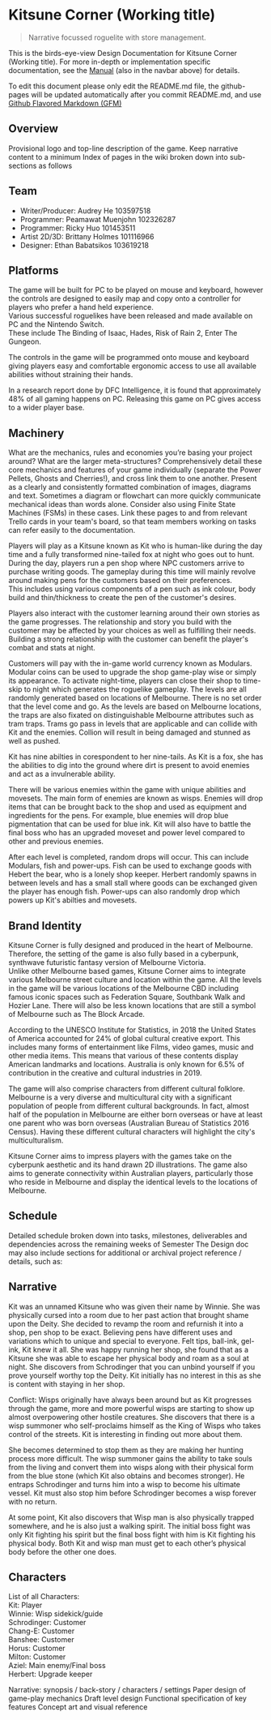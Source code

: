 # Kitsune Corner (Working title)
> Narrative focussed roguelite with store management.

This is the birds-eye-view Design Documentation for Kitsune Corner (Working title).
For more in-depth or implementation specific documentation, see the [Manual](https://pmuenjohn.github.io/roguelite/manual/overview.html) (also in the navbar above) for details.

To edit this document please only edit the README.md file, the github-pages will be updated automatically after you commit README.md, and use [Github Flavored Markdown (GFM)](https://docs.github.com/en/get-started/writing-on-github/getting-started-with-writing-and-formatting-on-github/quickstart-for-writing-on-github)

## Overview
Provisional logo and top-line description of the game. Keep narrative content to a minimum
Index of pages in the wiki broken down into sub-sections as follows

## Team

- Writer/Producer: Audrey He 103597518
- Programmer: Peamawat Muenjohn 102326287
- Programmer: Ricky Huo 101453511
- Artist 2D/3D: Brittany Holmes 101116966
- Designer: Ethan Babatsikos 103619218

## Platforms

The game will be built for PC to be played on mouse and keyboard, however the controls are designed to easily map and copy onto a controller for players who prefer a hand held experience.\
Various successful roguelikes have been released and made available on PC and the Nintendo Switch.\
These include The Binding of Isaac, Hades, Risk of Rain 2, Enter The Gungeon. 

The controls in the game will be programmed onto mouse and keyboard giving players easy and comfortable ergonomic access to use all available abilities without straining their hands. 

In a research report done by DFC Intelligence, it is found that approximately 48% of all gaming happens on PC. Releasing this game on PC gives access to a wider player base.


## Machinery

What are the mechanics, rules and economies you’re basing your project around? What are the larger meta-structures?
Comprehensively detail these core mechanics and features of your game individually (separate the Power Pellets, Ghosts and Cherries!), and cross link them to one another. 
Present as a clearly and consistently formatted combination of images, diagrams and text.
Sometimes a diagram or flowchart can more quickly communicate mechanical ideas than words alone. Consider also using Finite State Machines (FSMs) in these cases.
Link these pages to and from relevant Trello cards in your team's board, so that team members working on tasks can refer easily to the documentation.


Players will play as a Kitsune known as Kit who is human-like during the day time and a fully transformed nine-tailed fox at night who goes out to hunt.\
During the day, players run a pen shop where NPC customers arrive to purchase writing goods. The gameplay during this time will mainly revolve around making pens for the customers based on their preferences.\
 This includes using various components of a pen such as ink colour, body build and thin/thickness to create the pen of the customer's desires.

Players also interact with the customer learning around their own stories as the game progresses. The relationship and story you build with the customer may be affected by your choices as well as fulfilling their needs.\
Building a strong relationship with the customer can benefit the player's combat and stats at night. 

Customers will pay with the in-game world currency known as Modulars. Modular coins can be used to upgrade the shop game-play wise or simply its appearance. To activate night-time, players can close their shop to time-skip to night which generates the roguelike gameplay. The levels are all randomly generated based on locations of Melbourne. There is no set order that the level come and go. As the levels are based on Melbourne locations, the traps are also fixated on distinguishable Melbourne attributes such as tram traps. Trams go pass in levels that are applicable and can collide with Kit and the enemies. Collion will result in being damaged and stunned as well as pushed.

Kit has nine abilties in corespondent to her nine-tails. As Kit is a fox, she has the abilities to dig into the ground where dirt is present to avoid enemies and act as a invulnerable ability.

There will be various enemies within the game with unique abilities and movesets. The main form of enemies are known as wisps. Enemies will drop items that can be brought back to the shop and used as equipment and ingredients for the pens. For example, blue enemies will drop blue pigmentation that can be used for blue ink. Kit will also have to battle the final boss who has an upgraded moveset and power level compared to other and previous enemies.

After each level is completed, random drops will occur. This can include Modulars, fish and power-ups. Fish can be used to exchange goods with Hebert the bear, who is a lonely shop keeper. Herbert randomly spawns in between levels and has a small stall where goods can be exchanged given the player has enough fish. Power-ups can also randomly drop which powers up Kit's abilties and movesets.


## Brand Identity

Kitsune Corner is fully designed and produced in the heart of Melbourne. Therefore, the setting of the game is also fully based in a cyberpunk, synthwave futuristic fantasy version of Melbourne Victoria.\
Unlike other Melbourne based games, Kitsune Corner aims to integrate various Melbourne street culture and location within the game. All the levels in the game will be various locations of the Melbourne CBD including famous iconic spaces such as Federation Square, Southbank Walk and Hozier Lane. There will also be less known locations that are still a symbol of Melbourne such as The Block Arcade.

According to the UNESCO Institute for Statistics, in 2018 the United States of America accounted for 24% of global cultural creative export. This includes many forms of entertainment like Films, video games, music and other media items. This means that various of these contents display American landmarks and locations. Australia is only known for 6.5% of contribution in the creative and cultural industries in 2019. 

The game will also comprise characters from different cultural folklore. Melbourne is a very diverse and multicultural city with a significant population of people from different cultural backgrounds. In fact, almost half of the population in Melbourne are either born overseas or have at least one parent who was born overseas (Australian Bureau of Statistics 2016 Census). Having these different cultural characters will highlight the city's multiculturalism.

Kitsune Corner aims to impress players with the games take on the cyberpunk aesthetic and its hand drawn 2D illustrations. The game also aims to generate connectivity within Australian players, particularly those who reside in Melbourne and display the identical levels to the locations of Melbourne.


## Schedule

Detailed schedule broken down into tasks, milestones, deliverables and dependencies across the remaining weeks of Semester
The Design doc may also include sections for additional or archival project reference / details, such as:

## Narrative

Kit was an unnamed Kitsune who was given their name by Winnie. She was physically cursed into a room due to her past action that brought shame upon the Deity. She decided to revamp the room and refurnish it into a shop, pen shop to be exact. Believing pens have different uses and variations which to unique and special to everyone. Felt tips, ball-ink, gel-ink, Kit knew it all. She was happy running her shop, she found that as a Kitsune she was able to escape her physical body and roam as a soul at night. She discovers from Schrodinger that you can unbind yourself if you prove yourself worthy top the Deity. Kit initially has no interest in this as she is content with staying in her shop.

Conflict: Wisps originally have always been around but as Kit progresses through the game, more and more powerful wisps are starting to show up almost overpowering other hostile creatures. She discovers that there is a wisp summoner who self-proclaims himself as the King of Wisps who takes control of the streets. Kit is interesting in finding out more about them.

She becomes determined to stop them as they are making her hunting process more difficult. The wisp summoner gains the ability to take souls from the living and convert them into wisps along with their physical form from the blue stone (which Kit also obtains and becomes stronger). He entraps Schrodinger and turns him into a wisp to become his ultimate vessel. Kit must also stop him before Schrodinger becomes a wisp forever with no return. 

At some point, Kit also discovers that Wisp man is also physically trapped somewhere, and he is also just a walking spirit. The initial boss fight was only Kit fighting his spirit but the final boss fight with him is Kit fighting his physical body. Both Kit and wisp man must get to each other’s physical body before the other one does.

## Characters

List of all Characters: \
Kit: Player \
Winnie: Wisp sidekick/guide \
Schrodinger: Customer \
Chang-E: Customer \
Banshee: Customer \
Horus: Customer \
Milton: Customer \
Aziel: Main enemy/Final boss \
Herbert: Upgrade keeper 

Narrative: synopsis / back-story / characters / settings
Paper design of game-play mechanics
Draft level design
Functional specification of key features
Concept art and visual reference
